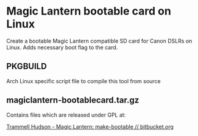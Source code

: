 # Magic Lantern bootable card on Linux

Create a bootable Magic Lantern compatible SD card for Canon DSLRs on Linux. Adds necessary boot flag to the card.

## PKGBUILD

Arch Linux specific script file to compile this tool from source

## magiclantern-bootablecard.tar.gz

Contains files which are released under GPL at:

[Trammell Hudson - Magic Lantern: make-bootable // bitbucket.org](https://bitbucket.org/hudson/magic-lantern/src/tip/contrib/make-bootable/)